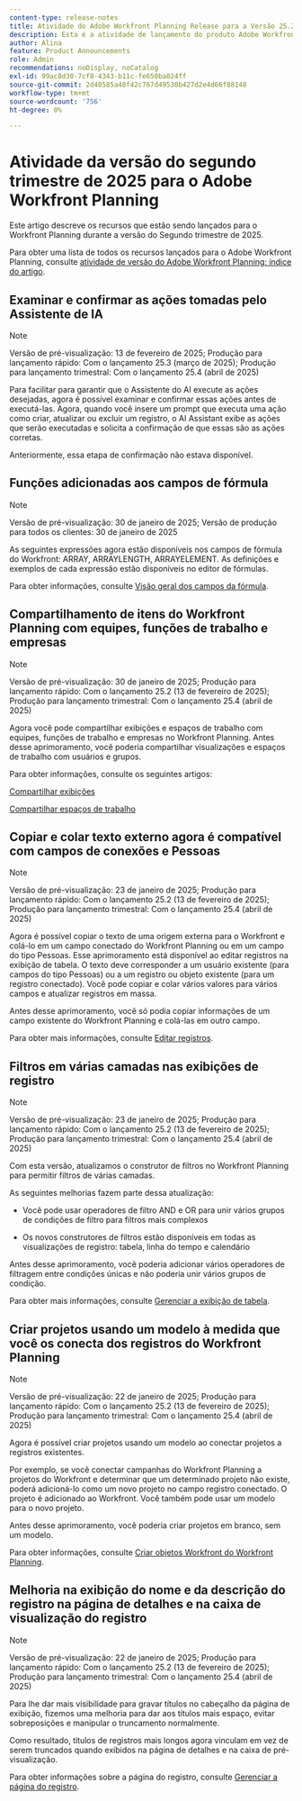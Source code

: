```yaml
---
content-type: release-notes
title: Atividade do Adobe Workfront Planning Release para a Versão 25.2
description: Esta é a atividade de lançamento do produto Adobe Workfront Planning para o segundo trimestre de 2025.
author: Alina
feature: Product Announcements
role: Admin
recommendations: noDisplay, noCatalog
exl-id: 99ac8d30-7cf8-4343-b11c-fe650ba024ff
source-git-commit: 2d40585a48f42c767d49530b427d2e4d66f88148
workflow-type: tm+mt
source-wordcount: '756'
ht-degree: 0%

---
```


# Atividade da versão do segundo trimestre de 2025 para o Adobe Workfront Planning

Este artigo descreve os recursos que estão sendo lançados para o Workfront Planning durante a versão do Segundo trimestre de 2025.

<!--keep the sentence below for all future quarterly release pages-->

Para obter uma lista de todos os recursos lançados para o Adobe Workfront Planning, consulte [atividade de versão do Adobe Workfront Planning: índice do artigo](/help/quicksilver/product-announcements/product-releases/planning-release-activity/planning-release-activity-article-index.md).

## Examinar e confirmar as ações tomadas pelo Assistente de IA

>[!NOTE]
>
>Versão de pré-visualização: 13 de fevereiro de 2025; Produção para lançamento rápido: Com o lançamento 25.3 (março de 2025); Produção para lançamento trimestral: Com o lançamento 25.4 (abril de 2025)

Para facilitar para garantir que o Assistente do AI execute as ações desejadas, agora é possível examinar e confirmar essas ações antes de executá-las. Agora, quando você insere um prompt que executa uma ação como criar, atualizar ou excluir um registro, o AI Assistant exibe as ações que serão executadas e solicita a confirmação de que essas são as ações corretas.

Anteriormente, essa etapa de confirmação não estava disponível.

## Funções adicionadas aos campos de fórmula

>[!NOTE]
>
>Versão de pré-visualização: 30 de janeiro de 2025; Versão de produção para todos os clientes: 30 de janeiro de 2025

As seguintes expressões agora estão disponíveis nos campos de fórmula do Workfront: ARRAY, ARRAYLENGTH, ARRAYELEMENT. As definições e exemplos de cada expressão estão disponíveis no editor de fórmulas.

Para obter informações, consulte [Visão geral dos campos da fórmula](/help/quicksilver/planning/fields/formula-fields.md).

<!--## Real-time presence indicators in a record's details preview or page

>[!NOTE]
>
>Preview release: January 30, 2025; Production for fast release: With the 25.2 release (February 2025); Production for quarterly release: With the 25.4 release (April 2025)

To understand what information is edited by other users when working in a record's preview or details page, we have introduced real-time presence indicators for this area of Workfront Planning.

The field edited by another user will now be highlighted, and other users' avatars will be visible to you in the upper-right corner of the preview or details page.

For information, see [Edit records](/help/quicksilver/planning/records/edit-records.md).-->

## Compartilhamento de itens do Workfront Planning com equipes, funções de trabalho e empresas

>[!NOTE]
>
>Versão de pré-visualização: 30 de janeiro de 2025; Produção para lançamento rápido: Com o lançamento 25.2 (13 de fevereiro de 2025); Produção para lançamento trimestral: Com o lançamento 25.4 (abril de 2025)

Agora você pode compartilhar exibições e espaços de trabalho com equipes, funções de trabalho e empresas no Workfront Planning. Antes desse aprimoramento, você poderia compartilhar visualizações e espaços de trabalho com usuários e grupos.

Para obter informações, consulte os seguintes artigos:

[Compartilhar exibições](/help/quicksilver/planning/access/share-views.md)

[Compartilhar espaços de trabalho](/help/quicksilver/planning/access/share-workspaces.md)

## Copiar e colar texto externo agora é compatível com campos de conexões e Pessoas

>[!NOTE]
>
>Versão de pré-visualização: 23 de janeiro de 2025; Produção para lançamento rápido: Com o lançamento 25.2 (13 de fevereiro de 2025); Produção para lançamento trimestral: Com o lançamento 25.4 (abril de 2025)

Agora é possível copiar o texto de uma origem externa para o Workfront e colá-lo em um campo conectado do Workfront Planning ou em um campo do tipo Pessoas. Esse aprimoramento está disponível ao editar registros na exibição de tabela.  O texto deve corresponder a um usuário existente (para campos do tipo Pessoas) ou a um registro ou objeto existente (para um registro conectado). Você pode copiar e colar vários valores para vários campos e atualizar registros em massa.

Antes desse aprimoramento, você só podia copiar informações de um campo existente do Workfront Planning e colá-las em outro campo.

Para obter mais informações, consulte [Editar registros](/help/quicksilver/planning/records/edit-records.md).

## Filtros em várias camadas nas exibições de registro

>[!NOTE]
>
>Versão de pré-visualização: 23 de janeiro de 2025; Produção para lançamento rápido: Com o lançamento 25.2 (13 de fevereiro de 2025); Produção para lançamento trimestral: Com o lançamento 25.4 (abril de 2025)

Com esta versão, atualizamos o construtor de filtros no Workfront Planning para permitir filtros de várias camadas.

As seguintes melhorias fazem parte dessa atualização:

* Você pode usar operadores de filtro AND e OR para unir vários grupos de condições de filtro para filtros mais complexos

* Os novos construtores de filtros estão disponíveis em todas as visualizações de registro: tabela, linha do tempo e calendário

Antes desse aprimoramento, você poderia adicionar vários operadores de filtragem entre condições únicas e não poderia unir vários grupos de condição.

Para obter mais informações, consulte [Gerenciar a exibição de tabela](/help/quicksilver/planning/views/manage-the-table-view.md).

## Criar projetos usando um modelo à medida que você os conecta dos registros do Workfront Planning

>[!NOTE]
>
>Versão de pré-visualização: 22 de janeiro de 2025; Produção para lançamento rápido: Com o lançamento 25.2 (13 de fevereiro de 2025); Produção para lançamento trimestral: Com o lançamento 25.4 (abril de 2025)

Agora é possível criar projetos usando um modelo ao conectar projetos a registros existentes.

Por exemplo, se você conectar campanhas do Workfront Planning a projetos do Workfront e determinar que um determinado projeto não existe, poderá adicioná-lo como um novo projeto no campo registro conectado. O projeto é adicionado ao Workfront. Você também pode usar um modelo para o novo projeto.

Antes desse aprimoramento, você poderia criar projetos em branco, sem um modelo.

Para obter informações, consulte [Criar objetos Workfront do Workfront Planning](/help/quicksilver/planning/records/create-workfront-objects-from-workfront-planning.md).

## Melhoria na exibição do nome e da descrição do registro na página de detalhes e na caixa de visualização do registro

>[!NOTE]
>
>Versão de pré-visualização: 22 de janeiro de 2025; Produção para lançamento rápido: Com o lançamento 25.2 (13 de fevereiro de 2025); Produção para lançamento trimestral: Com o lançamento 25.4 (abril de 2025)

Para lhe dar mais visibilidade para gravar títulos no cabeçalho da página de exibição, fizemos uma melhoria para dar aos títulos mais espaço, evitar sobreposições e manipular o truncamento normalmente.

Como resultado, títulos de registros mais longos agora vinculam em vez de serem truncados quando exibidos na página de detalhes e na caixa de pré-visualização.

Para obter informações sobre a página do registro, consulte [Gerenciar a página do registro](/help/quicksilver/planning/records/manage-the-record-page.md).
